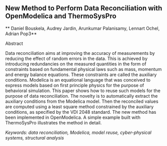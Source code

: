 ## New Method to Perform Data Reconciliation with OpenModelica and ThermoSysPro

** Daniel Bouskela, Audrey Jardin, Arunkumar Palanisamy, Lennart Ochel, Adrian Pop3**

Abstract

Data reconciliation aims at improving the accuracy of
measurements by reducing the effect of random errors in
the data. This is achieved by introducing redundancies on
the measured quantities in the form of constraints based
on fundamental physical laws such as mass, momentum
and energy balance equations. These constraints are called
the auxiliary conditions. Modelica is an equational
language that was conceived to express models based on
first principle physics for the purpose of behavioral
simulation. This paper shows how to reuse such models
for the purpose of data reconciliation. The novelty is to
automatically extract the auxiliary conditions from the
Modelica model. Then the reconciled values are computed
using a least square method constrained by the auxiliary
conditions, as specified by the VDI 2048 standard. The
new method has been implemented in OpenModelica. A
simple example built with ThermoSysPro illustrates the
method in detail.

*Keywords: data reconciliation, Modelica, model reuse, cyber-physical systems, structural analysis*
